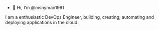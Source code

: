 - 👋 Hi, I’m @msnyman1991

I am a enthusiastic DevOps Engineer, building, creating, automating and deploying applications in the cloud. 
